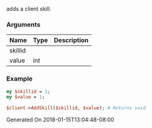 adds a client skill.
### Arguments
**Name**|**Type**|**Description**
:---|:---|:---
skillid||
value|int|

### Example

```perl
my $skillid = 1;
my $value = 1;

$client->AddSkill($skillid, $value); # Returns void
```


Generated On 2018-01-15T13:04:48-08:00